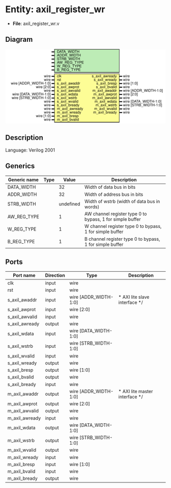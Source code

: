 # Entity: axil_register_wr

- **File**: axil_register_wr.v
## Diagram

![Diagram](axil_register_wr.svg "Diagram")
## Description


 Language: Verilog 2001


## Generics

| Generic name | Type | Value     | Description                                                  |
| ------------ | ---- | --------- | ------------------------------------------------------------ |
| DATA_WIDTH   |      | 32        |  Width of data bus in bits                                   |
| ADDR_WIDTH   |      | 32        |  Width of address bus in bits                                |
| STRB_WIDTH   |      | undefined |  Width of wstrb (width of data bus in words)                 |
| AW_REG_TYPE  |      | 1         |  AW channel register type  0 to bypass, 1 for simple buffer  |
| W_REG_TYPE   |      | 1         |  W channel register type  0 to bypass, 1 for simple buffer   |
| B_REG_TYPE   |      | 1         |  B channel register type  0 to bypass, 1 for simple buffer   |
## Ports

| Port name      | Direction | Type                  | Description                               |
| -------------- | --------- | --------------------- | ----------------------------------------- |
| clk            | input     | wire                  |                                           |
| rst            | input     | wire                  |                                           |
| s_axil_awaddr  | input     | wire [ADDR_WIDTH-1:0] |      * AXI lite slave interface      */   |
| s_axil_awprot  | input     | wire [2:0]            |                                           |
| s_axil_awvalid | input     | wire                  |                                           |
| s_axil_awready | output    | wire                  |                                           |
| s_axil_wdata   | input     | wire [DATA_WIDTH-1:0] |                                           |
| s_axil_wstrb   | input     | wire [STRB_WIDTH-1:0] |                                           |
| s_axil_wvalid  | input     | wire                  |                                           |
| s_axil_wready  | output    | wire                  |                                           |
| s_axil_bresp   | output    | wire [1:0]            |                                           |
| s_axil_bvalid  | output    | wire                  |                                           |
| s_axil_bready  | input     | wire                  |                                           |
| m_axil_awaddr  | output    | wire [ADDR_WIDTH-1:0] |      * AXI lite master interface      */  |
| m_axil_awprot  | output    | wire [2:0]            |                                           |
| m_axil_awvalid | output    | wire                  |                                           |
| m_axil_awready | input     | wire                  |                                           |
| m_axil_wdata   | output    | wire [DATA_WIDTH-1:0] |                                           |
| m_axil_wstrb   | output    | wire [STRB_WIDTH-1:0] |                                           |
| m_axil_wvalid  | output    | wire                  |                                           |
| m_axil_wready  | input     | wire                  |                                           |
| m_axil_bresp   | input     | wire [1:0]            |                                           |
| m_axil_bvalid  | input     | wire                  |                                           |
| m_axil_bready  | output    | wire                  |                                           |
